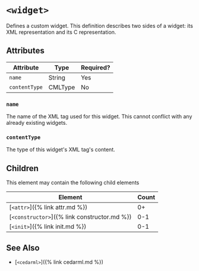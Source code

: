 # `<widget>`
Defines a custom widget. This definition describes two sides of a widget: its
XML representation and its C representation.

## Attributes

| Attribute     | Type    | Required? |
|---------------|---------|-----------|
| `name`        | String  | Yes       |
| `contentType` | CMLType | No        |

### `name`
The name of the XML tag used for this widget. This cannot conflict with any
already existing widgets.

### `contentType`
The type of this widget's XML tag's content.

## Children
This element may contain the following child elements
 
| Element                                      | Count |
|----------------------------------------------|-------|
| [`<attr>`]({% link attr.md %})               | 0+    |
| [`<constructor>`]({% link constructor.md %}) | 0-1   |
| [`<init>`]({% link init.md %})               | 0-1   |

## See Also
- [`<cedarml>`]({% link cedarml.md %})
